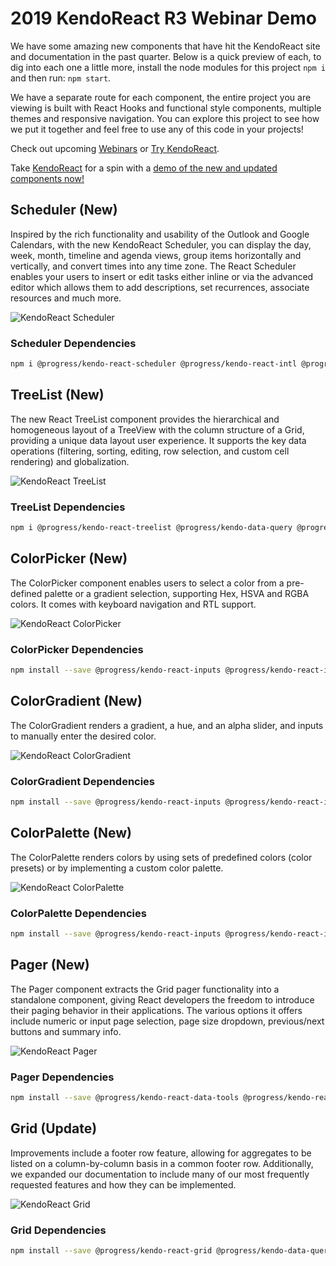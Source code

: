# 2019 KendoReact R3 Webinar Demo

We have some amazing new components that have hit the KendoReact site and documentation in the past quarter. Below is a quick preview of each, to dig into each one a little more, install the node modules for this project `npm i` and then run: `npm start`.

We have a separate route for each component, the entire project you are viewing is built with React Hooks and functional style components, multiple themes and responsive navigation. You can explore this project to see how we put it together and feel free to use any of this code in your projects!

Check out upcoming [Webinars](https://www.telerik.com/webinars/kendo-ui/kendo-ui-r3-2019-release-webinar) or [Try KendoReact](https://www.telerik.com/download-login-v2-kendo-react-ui-b).

Take [KendoReact](https://www.kendoreact.com) for a spin with a [demo of the new and updated components now!](https://r3-19-kendoreact.hooks.now.sh/)

## Scheduler (New)

Inspired by the rich functionality and usability of the Outlook and Google Calendars, with the new KendoReact Scheduler, you can display the day, week, month, timeline and agenda views, group items horizontally and vertically, and convert times into any time zone. The React Scheduler enables your users to insert or edit tasks either inline or via the advanced editor which allows them to add descriptions, set recurrences, associate resources and much more.

![KendoReact Scheduler](https://d585tldpucybw.cloudfront.net/sfimages/default-source/default-album/kendoreact-scheduler-770px.gif?sfvrsn=6c6fd928_0)

### Scheduler Dependencies

```bash
npm i @progress/kendo-react-scheduler @progress/kendo-react-intl @progress/kendo-react-popup @progress/kendo-react-dialogs @progress/kendo-react-dateinputs @progress/kendo-react-dropdowns @progress/kendo-react-inputs @progress/kendo-react-buttons @progress/kendo-date-math
```

## TreeList (New)

The new React TreeList component provides the hierarchical and homogeneous layout of a TreeView with the column structure of a Grid, providing a unique data layout user experience. It supports the key data operations (filtering, sorting, editing, row selection, and custom cell rendering) and globalization.

![KendoReact TreeList](https://d585tldpucybw.cloudfront.net/sfimages/default-source/default-album/kendoreact-treelist_big.png?sfvrsn=25744938_0)

### TreeList Dependencies

```bash
npm i @progress/kendo-react-treelist @progress/kendo-data-query @progress/kendo-react-inputs @progress/kendo-react-intl @progress/kendo-react-dropdowns @progress/kendo-react-dateinputs
```

## ColorPicker (New)

The ColorPicker component enables users to select a color from a pre-defined palette or a gradient selection, supporting Hex, HSVA and RGBA colors. It comes with keyboard navigation and RTL support.

![KendoReact ColorPicker](https://d585tldpucybw.cloudfront.net/sfimages/default-source/default-album/kendoreact-colorpicker-770px.gif?sfvrsn=7dacb871_0)

### ColorPicker Dependencies

```bash
npm install --save @progress/kendo-react-inputs @progress/kendo-react-intl @progress/kendo-drawing
```

## ColorGradient (New)

The ColorGradient renders a gradient, a hue, and an alpha slider, and inputs to manually enter the desired color.

![KendoReact ColorGradient](https://d585tldpucybw.cloudfront.net/sfimages/default-source/default-album/kendoreact-colorgradient-770px.gif?sfvrsn=410b611d_0)

### ColorGradient Dependencies

```bash
npm install --save @progress/kendo-react-inputs @progress/kendo-react-intl @progress/kendo-drawing
```

## ColorPalette (New)

The ColorPalette renders colors by using sets of predefined colors (color presets) or by implementing a custom color palette.

![KendoReact ColorPalette](https://d585tldpucybw.cloudfront.net/sfimages/default-source/default-album/kendoreact-colorpalette-770px6d6502eb7a8946d197285fabb051a8db.gif?sfvrsn=ff7a28d2_0)

### ColorPalette Dependencies

```bash
npm install --save @progress/kendo-react-inputs @progress/kendo-react-intl @progress/kendo-drawing
```

## Pager (New)

The Pager component extracts the Grid pager functionality into a standalone component, giving React developers the freedom to introduce their paging behavior in their applications. The various options it offers include numeric or input page selection, page size dropdown, previous/next buttons and summary info.

![KendoReact Pager](https://d585tldpucybw.cloudfront.net/sfimages/default-source/default-album/kendoreact-pager.gif?sfvrsn=7e825174_0)

### Pager Dependencies

```bash
npm install --save @progress/kendo-react-data-tools @progress/kendo-react-intl
```

## Grid (Update)

Improvements include a footer row feature, allowing for aggregates to be listed on a column-by-column basis in a common footer row. Additionally, we expanded our documentation to include many of our most frequently requested features and how they can be implemented.

![KendoReact Grid](https://d585tldpucybw.cloudfront.net/sfimages/default-source/default-album/grid_big.png?sfvrsn=4a226662_0)

### Grid Dependencies

```bash
npm install --save @progress/kendo-react-grid @progress/kendo-data-query @progress/kendo-react-inputs @progress/kendo-react-intl @progress/kendo-react-dropdowns @progress/kendo-react-dateinputs @progress/kendo-drawing
```
